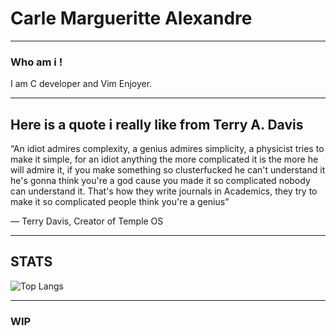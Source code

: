 # Carle Margueritte Alexandre
___

### Who am i !

I am C developer and Vim Enjoyer.

___

## Here is a quote i really like from Terry A. Davis

“An idiot admires complexity, a genius admires simplicity, a physicist tries to make it simple, for an idiot anything the more complicated it is the more he will admire it, if you make something so clusterfucked he can't understand it he's gonna think you're a god cause you made it so complicated nobody can understand it. That's how they write journals in Academics, they try to make it so complicated people think you're a genius”

― Terry Davis, Creator of Temple OS

___

## STATS

![Top Langs](https://github-readme-stats.vercel.app/api/top-langs/?username=CarleAlexandre&hide_progress=true)


___

### WIP

<!--
**CarleAlexandre/CarleAlexandre** is a ✨ _special_ ✨ repository because its `README.md` (this file) appears on your GitHub profile.

Here are some ideas to get you started:

- 🔭 I’m currently working on ...
- 🌱 I’m currently learning ...
- 👯 I’m looking to collaborate on ...
- 🤔 I’m looking for help with ...
- 💬 Ask me about ...
- 📫 How to reach me: ...
- 😄 Pronouns: ...
- ⚡ Fun fact: ...
-->

